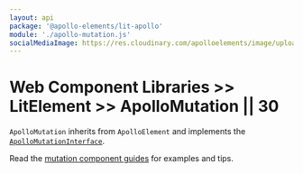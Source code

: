 ```yaml
---
layout: api
package: '@apollo-elements/lit-apollo'
module: './apollo-mutation.js'
socialMediaImage: https://res.cloudinary.com/apolloelements/image/upload/w_1200,h_630,c_fill,q_auto,f_auto/w_600,c_fit,co_rgb:eee,g_south_west,x_60,y_200,l_text:open sans_128_bold:LitElement/w_1200,h_630,c_fill,q_auto,f_auto/w_600,c_fit,co_rgb:eee,g_south_west,x_60,y_100,l_text:open sans_78:Apollo Elements/social-template.svg
---
```

# Web Component Libraries >> LitElement >> ApolloMutation || 30

`ApolloMutation` inherits from `ApolloElement` and implements the [`ApolloMutationInterface`](/api/interfaces/mutation/).

Read the [mutation component guides](../../../../guides/building-apps/mutations/) for examples and tips.
